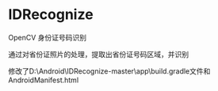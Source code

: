 # IDRecognize
OpenCV 身份证号码识别

通过对省份证照片的处理，提取出省份证号码区域，并识别

修改了D:\Android\IDRecognize-master\app\build.gradle文件和AndroidManifest.html

